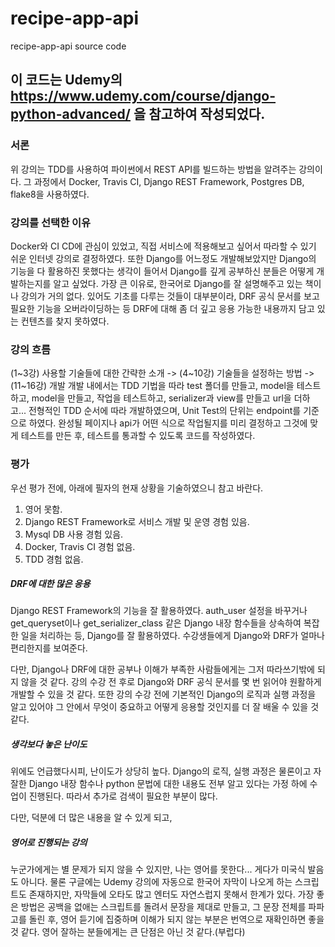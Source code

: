 # recipe-app-api

recipe-app-api source code

## 이 코드는 Udemy의 https://www.udemy.com/course/django-python-advanced/ 을 참고하여 작성되었다.

### 서론

위 강의는 TDD를 사용하여 파이썬에서 REST API를 빌드하는 방법을 알려주는 강의이다.
그 과정에서 Docker, Travis CI, Django REST Framework, Postgres DB, flake8을 사용하였다.

### 강의를 선택한 이유

Docker와 CI CD에 관심이 있었고, 직접 서비스에 적용해보고 싶어서 따라할 수 있기 쉬운 인터넷 강의로 결정하였다.
또한 Django를 어느정도 개발해보았지만 Django의 기능을 다 활용하진 못했다는 생각이 들어서 Django를 깊게 공부하신 분들은 어떻게 개발하는지를 알고 싶었다.
가장 큰 이유로, 한국어로 Django를 잘 설명해주고 있는 책이나 강의가 거의 없다. 있어도 기초를 다루는 것들이 대부분이라, DRF 공식 문서를 보고 필요한 기능을 오버라이딩하는 등 DRF에 대해 좀 더 깊고 응용 가능한 내용까지 담고 있는 컨텐츠를 찾지 못하였다.

### 강의 흐름

(1~3강) 사용할 기술들에 대한 간략한 소개 -> (4~10강) 기술들을 설정하는 방법 -> (11~16강) 개발
개발 내에서는 TDD 기법을 따라 test 폴더를 만들고, model을 테스트하고, model을 만들고, 작업을 테스트하고, serializer과 view를 만들고 url을 더하고... 전형적인 TDD 순서에 따라 개발하였으며, Unit Test의 단위는 endpoint를 기준으로 하였다.
완성될 페이지나 api가 어떤 식으로 작업될지를 미리 결정하고 그것에 맞게 테스트를 만든 후, 테스트를 통과할 수 있도록 코드를 작성하였다.

### 평가

우선 평가 전에, 아래에 필자의 현재 상황을 기술하였으니 참고 바란다.

1. 영어 못함.
2. Django REST Framework로 서비스 개발 및 운영 경험 있음.
3. Mysql DB 사용 경험 있음.
4. Docker, Travis CI 경험 없음.
5. TDD 경험 없음.

##### DRF에 대한 많은 응용

Django REST Framework의 기능을 잘 활용하였다. auth_user 설정을 바꾸거나 get_queryset이나 get_serializer_class 같은 Django 내장 함수들을 상속하여 복잡한 일을 처리하는 등, Django를 잘 활용하였다. 수강생들에게 Django와 DRF가 얼마나 편리한지를 보여준다.

다만, Django나 DRF에 대한 공부나 이해가 부족한 사람들에게는 그저 따라쓰기밖에 되지 않을 것 같다. 강의 수강 전 후로 Django와 DRF 공식 문서를 몇 번 읽어야 원활하게 개발할 수 있을 것 같다. 또한 강의 수강 전에 기본적인 Django의 로직과 실행 과정을 알고 있어야 그 안에서 무엇이 중요하고 어떻게 응용할 것인지를 더 잘 배울 수 있을 것 같다.

##### 생각보다 놓은 난이도

위에도 언급했다시피, 난이도가 상당히 높다. Django의 로직, 실행 과정은 물론이고 자잘한 Django 내장 함수나 python 문법에 대한 내용도 전부 알고 있다는 가정 하에 수업이 진행된다. 따라서 추가로 검색이 필요한 부분이 많다.

다만, 덕분에 더 많은 내용을 알 수 있게 되고,

##### 영어로 진행되는 강의

누군가에게는 별 문제가 되지 않을 수 있지만, 나는 영어를 못한다... 게다가 미국식 발음도 아니다. 물론 구글에는 Udemy 강의에 자동으로 한국어 자막이 나오게 하는 스크립트도 존재하지만, 자막들에 오타도 많고 엔터도 자연스럽지 못해서 한계가 있다. 가장 좋은 방법은 공백을 없애는 스크립트를 돌려서 문장을 제대로 만들고, 그 문장 전체를 파파고를 돌린 후, 영어 듣기에 집중하며 이해가 되지 않는 부분은 번역으로 재확인하면 좋을 것 같다.
영어 잘하는 분들에게는 큰 단점은 아닌 것 같다.(부럽다)
